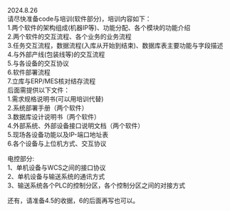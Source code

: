 2024.8.26<br>
请尽快准备code与培训(软件部分)，培训内容如下：<br>
1.两个软件的架构组成(机器IP等)、功能分配、各个模块的功能介绍<br>
2.两个软件的交互流程、各个业务的业务流程<br>
3.任务交互流程，数据流程(入库从开始到结束)、数据库表主要功能与字段描述<br>
4.与外部产线(包装线等)的交互流程<br>
5.与各设备的交互协议<br>
6.软件部署流程<br>
7.立库与ERP/MES核对结存流程<br>
后面需提供以下文件：<br>
1.需求规格说明书(可以用培训代替)<br>
2.系统部署手册（两个软件）<br>
3.数据库设计说明书（两个软件）<br>
4.外部系统、外部设备接口说明文档（两个软件）<br>
5.现场各设备功能以及IP-端口地址表<br>
6.各个设备与上位机方式、交互协议<br>

电控部分:<br>
1、单机设备与WCS之间的接口协议<br>
2、单机设备与输送系统的通讯方式<br>
3、输送系统各个PLC的控制分区，各个控制分区之间的对接方式<br>

还有，请准备4.5的收据，6的后面再写也可以。
